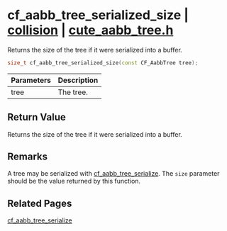 # cf_aabb_tree_serialized_size | [collision](https://github.com/RandyGaul/cute_framework/blob/master/docs/collision_readme.md) | [cute_aabb_tree.h](https://github.com/RandyGaul/cute_framework/blob/master/include/cute_aabb_tree.h)

Returns the size of the tree if it were serialized into a buffer.

```cpp
size_t cf_aabb_tree_serialized_size(const CF_AabbTree tree);
```

Parameters | Description
--- | ---
tree | The tree.

## Return Value

Returns the size of the tree if it were serialized into a buffer.

## Remarks

A tree may be serialized with [cf_aabb_tree_serialize](https://github.com/RandyGaul/cute_framework/blob/master/docs/collision/cf_aabb_tree_serialize.md). The `size` parameter should be the value returned by this function.

## Related Pages

[cf_aabb_tree_serialize](https://github.com/RandyGaul/cute_framework/blob/master/docs/collision/cf_aabb_tree_serialize.md)  
